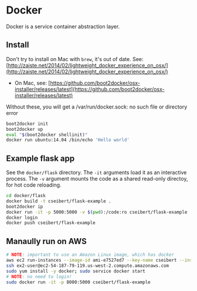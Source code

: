 # Docker

Docker is a service container abstraction layer.

## Install

Don't try to install on Mac with `brew`, it's out of date. See: [http://zaiste.net/2014/02/lightweight_docker_experience_on_osx/](http://zaiste.net/2014/02/lightweight_docker_experience_on_osx/)

- On Mac, see: [https://github.com/boot2docker/osx-installer/releases/latest](https://github.com/boot2docker/osx-installer/releases/latest)

Without these, you will get a /var/run/docker.sock: no such file or directory error

```bash
boot2docker init
boot2docker up
eval "$(boot2docker shellinit)"
docker run ubuntu:14.04 /bin/echo 'Hello world'
```

## Example flask app

See the `docker/flask` directory. The `-it` arguments load it as an interactive process. The `-v` argument mounts the code as a shared read-only directoy, for hot code reloading.

```bash
cd docker/flask
docker build -t cseibert/flask-example .
boot2docker ip
docker run -it -p 5000:5000 -v $(pwd):/code:ro cseibert/flask-example
docker login
docker push cseibert/flask-example
```

## Manaully run on AWS

```bash
# NOTE: important to use an Amazon Linux image, which has docker
aws ec2 run-instances --image-id ami-e7527ed7 --key-name cseibert --instance-type t2.micro
ssh ex2-user@ec2-54-187-79-119.us-west-2.compute.amazonaws.com
sudo yum install -y docker; sudo service docker start
# NOTE: no need to login!
sudo docker run -it -p 8000:5000 cseibert/flask-example
```
